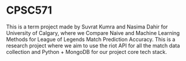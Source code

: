 # CPSC571
This is a term project made by Suvrat Kumra and Nasima Dahir for University of Calgary, where we Compare Naive and Machine Learning Methods for League of Legends Match Prediction Accuracy. This is a research project where we aim to use the riot API for all the match data collection and Python + MongoDB for our project core tech stack.
